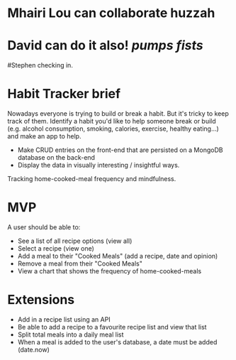 # Mhairi Lou can collaborate huzzah
# David can do it also! *pumps fists*
#Stephen checking in.


# Habit Tracker brief
Nowadays everyone is trying to build or break a habit. But it's tricky to keep track of them. Identify a habit you'd like to help someone break or build (e.g. alcohol consumption, smoking, calories, exercise, healthy eating...) and make an app to help.
* Make CRUD entries on the front-end that are persisted on a MongoDB database on the back-end
* Display the data in visually interesting / insightful ways.


Tracking home-cooked-meal frequency and mindfulness.

# MVP
A user should be able to:

* See a list of all recipe options (view all)
* Select a recipe (view one)
* Add a meal to their "Cooked Meals" (add a recipe, date and opinion)
* Remove a meal from their "Cooked Meals"
* View a chart that shows the frequency of home-cooked-meals


# Extensions
* Add in a recipe list using an API
* Be able to add a recipe to a favourite recipe list and view that list
* Split total meals into a daily meal list
* When a meal is added to the user's database, a date must be added (date.now)